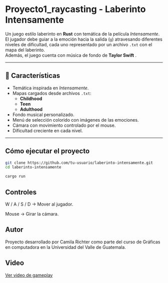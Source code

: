 # Proyecto1_raycasting - Laberinto Intensamente

Un juego estilo laberinto en **Rust** con temática de la película *Intensamente*.  
El jugador debe guiar a la emoción hacia la salida (`g`) atravesando diferentes niveles de dificultad, cada uno representado por un archivo `.txt` con el mapa del laberinto.  
Además, el juego cuenta con música de fondo de **Taylor Swift** .

---

## 📌 Características

- Temática inspirada en *Intensamente*.
- Mapas cargados desde archivos `.txt`:
  - **Childhood**
  - **Teen**
  - **Adulthood**
- Fondo musical personalizado.
- Menú de selección colorido con imágenes de las emociones.
- Cámara con movimiento controlado por el mouse.
- Dificultad creciente en cada nivel.

---

## Cómo ejecutar el proyecto

```bash
git clone https://github.com/tu-usuario/laberinto-intensamente.git
cd laberinto-intensamente

cargo run
```
## Controles

W / A / S / D → Mover al jugador.

Mouse → Girar la cámara.

## Autor

Proyecto desarrollado por Camila Richter como parte del curso de Gráficas en computadora en la Universidad del Valle de Guatemala.

## Video

[Ver video de gameplay](assets/video_laberinto.mp4)
